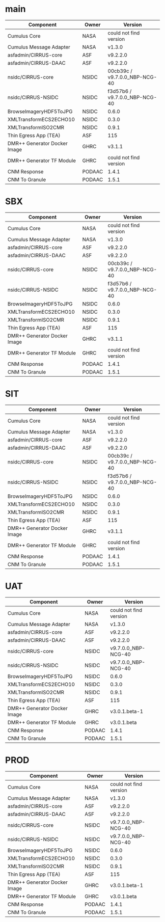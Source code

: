 # main

| Component | Owner | Version |
| -- | -- | -- |
| Cumulus Core | NASA | could not find version |
| Cumulus Message Adapter | NASA | v1.3.0 |
| asfadmin/CIRRUS-core | ASF | v9.2.2.0 |
| asfadmin/CIRRUS-DAAC | ASF | v9.2.2.0 |
| nsidc/CIRRUS-core | NSIDC | 00cb39c / v9.7.0.0_NBP-NCG-40 |
| nsidc/CIRRUS-NSIDC | NSIDC | f3d57b6 / v9.7.0.0_NBP-NCG-40 |
| BrowseImageryHDF5ToJPG | NSIDC | 0.6.0 |
| XMLTransformECS2ECHO10 | NSIDC | 0.3.0 |
| XMLTransformISO2CMR | NSIDC | 0.9.1 |
| Thin Egress App (TEA) | ASF | 115 |
| DMR++ Generator Docker Image | GHRC | v3.1.1 |
| DMR++ Generator TF Module | GHRC | could not find version |
| CNM Response | PODAAC | 1.4.1 |
| CNM To Granule | PODAAC | 1.5.1 |

# SBX

| Component | Owner | Version |
| -- | -- | -- |
| Cumulus Core | NASA | could not find version |
| Cumulus Message Adapter | NASA | v1.3.0 |
| asfadmin/CIRRUS-core | ASF | v9.2.2.0 |
| asfadmin/CIRRUS-DAAC | ASF | v9.2.2.0 |
| nsidc/CIRRUS-core | NSIDC | 00cb39c / v9.7.0.0_NBP-NCG-40 |
| nsidc/CIRRUS-NSIDC | NSIDC | f3d57b6 / v9.7.0.0_NBP-NCG-40 |
| BrowseImageryHDF5ToJPG | NSIDC | 0.6.0 |
| XMLTransformECS2ECHO10 | NSIDC | 0.3.0 |
| XMLTransformISO2CMR | NSIDC | 0.9.1 |
| Thin Egress App (TEA) | ASF | 115 |
| DMR++ Generator Docker Image | GHRC | v3.1.1 |
| DMR++ Generator TF Module | GHRC | could not find version |
| CNM Response | PODAAC | 1.4.1 |
| CNM To Granule | PODAAC | 1.5.1 |

# SIT

| Component | Owner | Version |
| -- | -- | -- |
| Cumulus Core | NASA | could not find version |
| Cumulus Message Adapter | NASA | v1.3.0 |
| asfadmin/CIRRUS-core | ASF | v9.2.2.0 |
| asfadmin/CIRRUS-DAAC | ASF | v9.2.2.0 |
| nsidc/CIRRUS-core | NSIDC | 00cb39c / v9.7.0.0_NBP-NCG-40 |
| nsidc/CIRRUS-NSIDC | NSIDC | f3d57b6 / v9.7.0.0_NBP-NCG-40 |
| BrowseImageryHDF5ToJPG | NSIDC | 0.6.0 |
| XMLTransformECS2ECHO10 | NSIDC | 0.3.0 |
| XMLTransformISO2CMR | NSIDC | 0.9.1 |
| Thin Egress App (TEA) | ASF | 115 |
| DMR++ Generator Docker Image | GHRC | v3.1.1 |
| DMR++ Generator TF Module | GHRC | could not find version |
| CNM Response | PODAAC | 1.4.1 |
| CNM To Granule | PODAAC | 1.5.1 |

# UAT

| Component | Owner | Version |
| -- | -- | -- |
| Cumulus Core | NASA | could not find version |
| Cumulus Message Adapter | NASA | v1.3.0 |
| asfadmin/CIRRUS-core | ASF | v9.2.2.0 |
| asfadmin/CIRRUS-DAAC | ASF | v9.2.2.0 |
| nsidc/CIRRUS-core | NSIDC | v9.7.0.0_NBP-NCG-40 |
| nsidc/CIRRUS-NSIDC | NSIDC | v9.7.0.0_NBP-NCG-40 |
| BrowseImageryHDF5ToJPG | NSIDC | 0.6.0 |
| XMLTransformECS2ECHO10 | NSIDC | 0.3.0 |
| XMLTransformISO2CMR | NSIDC | 0.9.1 |
| Thin Egress App (TEA) | ASF | 115 |
| DMR++ Generator Docker Image | GHRC | v3.0.1.beta-1 |
| DMR++ Generator TF Module | GHRC | v3.0.1.beta |
| CNM Response | PODAAC | 1.4.1 |
| CNM To Granule | PODAAC | 1.5.1 |

# PROD

| Component | Owner | Version |
| -- | -- | -- |
| Cumulus Core | NASA | could not find version |
| Cumulus Message Adapter | NASA | v1.3.0 |
| asfadmin/CIRRUS-core | ASF | v9.2.2.0 |
| asfadmin/CIRRUS-DAAC | ASF | v9.2.2.0 |
| nsidc/CIRRUS-core | NSIDC | v9.7.0.0_NBP-NCG-40 |
| nsidc/CIRRUS-NSIDC | NSIDC | v9.7.0.0_NBP-NCG-40 |
| BrowseImageryHDF5ToJPG | NSIDC | 0.6.0 |
| XMLTransformECS2ECHO10 | NSIDC | 0.3.0 |
| XMLTransformISO2CMR | NSIDC | 0.9.1 |
| Thin Egress App (TEA) | ASF | 115 |
| DMR++ Generator Docker Image | GHRC | v3.0.1.beta-1 |
| DMR++ Generator TF Module | GHRC | v3.0.1.beta |
| CNM Response | PODAAC | 1.4.1 |
| CNM To Granule | PODAAC | 1.5.1 |